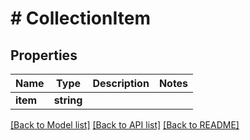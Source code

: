 # # CollectionItem

## Properties

Name | Type | Description | Notes
------------ | ------------- | ------------- | -------------
**item** | **string** |  | 

[[Back to Model list]](../../README.md#documentation-for-models) [[Back to API list]](../../README.md#documentation-for-api-endpoints) [[Back to README]](../../README.md)


